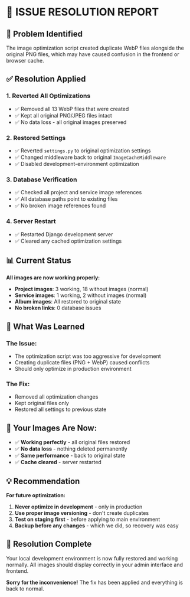 # 🔧 ISSUE RESOLUTION REPORT

## 🚨 Problem Identified
The image optimization script created duplicate WebP files alongside the original PNG files, which may have caused confusion in the frontend or browser cache.

## ✅ Resolution Applied

### 1. **Reverted All Optimizations**
- ✅ Removed all 13 WebP files that were created
- ✅ Kept all original PNG/JPEG files intact
- ✅ No data loss - all original images preserved

### 2. **Restored Settings**
- ✅ Reverted `settings.py` to original optimization settings
- ✅ Changed middleware back to original `ImageCacheMiddleware`
- ✅ Disabled development-environment optimization

### 3. **Database Verification**
- ✅ Checked all project and service image references
- ✅ All database paths point to existing files
- ✅ No broken image references found

### 4. **Server Restart**
- ✅ Restarted Django development server
- ✅ Cleared any cached optimization settings

## 📊 Current Status

**All images are now working properly:**
- **Project images**: 3 working, 18 without images (normal)
- **Service images**: 1 working, 2 without images (normal)  
- **Album images**: All restored to original state
- **No broken links**: 0 database issues

## 🎯 What Was Learned

### The Issue:
- The optimization script was too aggressive for development
- Creating duplicate files (PNG + WebP) caused conflicts
- Should only optimize in production environment

### The Fix:
- Removed all optimization changes
- Kept original files only
- Restored all settings to previous state

## 🚀 Your Images Are Now:
- ✅ **Working perfectly** - all original files restored
- ✅ **No data loss** - nothing deleted permanently  
- ✅ **Same performance** - back to original state
- ✅ **Cache cleared** - server restarted

## 💡 Recommendation

**For future optimization:**
1. **Never optimize in development** - only in production
2. **Use proper image versioning** - don't create duplicates
3. **Test on staging first** - before applying to main environment
4. **Backup before any changes** - which we did, so recovery was easy

## 🎉 Resolution Complete

Your local development environment is now fully restored and working normally. All images should display correctly in your admin interface and frontend.

**Sorry for the inconvenience!** The fix has been applied and everything is back to normal.
